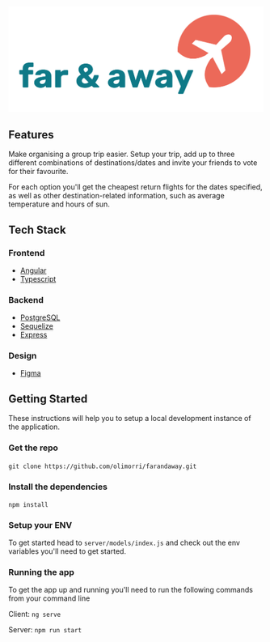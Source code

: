 ![><](https://github.com/olimorri/farandaway/blob/main/far%26awaytextlogo.png)

## Features

Make organising a group trip easier. Setup your trip, add up to three different combinations of destinations/dates and invite your friends to vote for their favourite.

For each option you'll get the cheapest return flights for the dates specified, as well as other destination-related information, such as average temperature and hours of sun.

## Tech Stack

### Frontend

- [Angular](https://angular.io/)
- [Typescript](https://www.typescriptlang.org/)

### Backend
- [PostgreSQL](https://www.postgresql.org/)
- [Sequelize](https://sequelize.org/master/)
- [Express](https://expressjs.com/)

### Design
- [Figma](https://www.figma.com/)

## Getting Started

These instructions will help you to setup a local development instance of the application.

### Get the repo

`git clone https://github.com/olimorri/farandaway.git`

### Install the dependencies

`npm install`

### Setup your ENV

To get started head to `server/models/index.js` and check out the env variables you'll need to get started.

### Running the app

To get the app up and running you'll need to run the following commands from your command line

Client: `ng serve`

Server: `npm run start`
